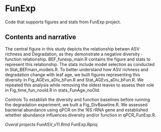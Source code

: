 # FunExp
Code that supports figures and stats from FunExp project.

## Contents and narrative
The central figure in this study depicts the relationship betwen ASV richness and Degradation, as they demonstrate a negative diversity - function relationship. BEF_funexp_main.R contains the figure and stats to represent this relationship. The stats include model selection as conducted in Stat_BEFmain_models.R.
To better understand how ASV richness and degradation change with leaf age, we built figures representing this diversity in 
Fig_AGEvs_aDiv_bFun.R and Stat_AGEvs_aDiv_bFun.R. We repeated this analysis while removing the oldest leaves to assess their role in 
Fig_time_fun_noold.R in stats_FunAge_noOld. 

*Controls*
To establish the diversity and function baselines before running the degradation experiment, we built a Fig_DivBaseline.R. 
We assessed bacterial abundance using qPCR on the 16S rRNA gene and established whether abundance influences diversity and/or function in qPCR_FunExp.R.  

*Overal projects* 
FunASV_v11.Rmd
FunExp.Rproj


